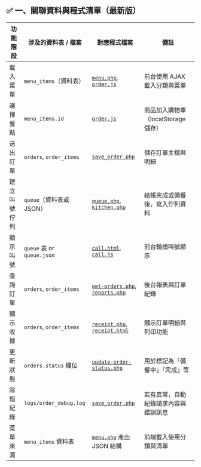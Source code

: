 ## ✅ 一、關聯資料與程式清單（最新版）
| 功能階段       | 涉及的資料表 / 檔案                      | 對應程式檔案                                                                 | 備註                         |
|--------------|-------------------------------------|---------------------------------------------------------------------|----------------------------|
| 載入菜單       | `menu_items`（資料表）                  | [`menu.php`](../kiosk/api/menu.php), [`order.js`](../kiosk/ui/order.js)             | 前台使用 AJAX 載入分類與菜單        |
| 選擇餐點       | `menu_items.id`                      | [`order.js`](../kiosk/ui/order.js)                                   | 商品加入購物車（localStorage 儲存） |
| 送出訂單       | `orders`, `order_items`              | [`save_order.php`](../kiosk/api/save_order.php)                       | 儲存訂單主檔與明細              |
| 建立叫號佇列     | `queue`（資料表或 JSON）               | [`queue.php`](../kiosk/api/queue.php), [`kitchen.php`](../kiosk/api/kitchen.php) | 結帳完成或備餐後，寫入佇列資料       |
| 顯示叫號       | `queue` 表 or `queue.json`           | [`call.html`](../kiosk/ui/call.html), [`call.js`](../kiosk/ui/call.js)             | 前台輪播叫號顯示               |
| 查詢訂單       | `orders`, `order_items`              | [`get-orders.php`](../kiosk/api/get-orders.php), [`reports.php`](../kiosk/api/reports.php) | 後台報表與訂單紀錄              |
| 顯示收據       | `orders`, `order_items`              | [`receipt.php`](../kiosk/api/receipt.php), [`receipt.html`](../kiosk/ui/receipt.html) | 顯示訂單明細與列印功能           |
| 更新狀態       | `orders.status` 欄位                 | [`update-order-status.php`](../kiosk/api/update-order-status.php)           | 用於標記為「備餐中」「完成」等      |
| 除錯紀錄       | `logs/order_debug.log`               | [`save_order.php`](../kiosk/api/save_order.php)                       | 若有異常，自動紀錄請求內容與錯誤訊息 |
| 菜單來源       | `menu_items` 資料表                  | [`menu.php`](../kiosk/api/menu.php) 產出 JSON 結構                   | 前端載入使用分類與清單           |